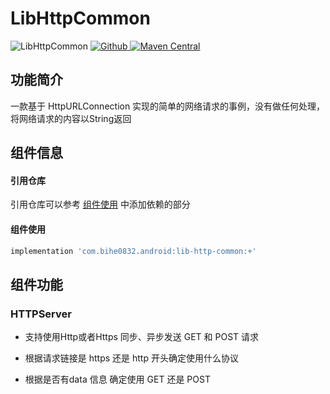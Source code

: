 # LibHttpCommon

![LibHttpCommon](https://img.shields.io/badge/AndroidAppFactory-LibHttpCommon-brightgreen)
[ ![Github](https://img.shields.io/badge/Github-LibHttpCommon-brightgreen?style=social) ](https://github.com/bihe0832/AndroidAppFactory/tree/master/LibHttpCommon)
[ ![Maven Central](https://img.shields.io/maven-central/v/com.bihe0832.android/lib-http-common) ](https://search.maven.org/artifact/com.bihe0832.android/lib-http-common)

## 功能简介

一款基于 HttpURLConnection 实现的简单的网络请求的事例，没有做任何处理，将网络请求的内容以String返回

## 组件信息

#### 引用仓库

引用仓库可以参考 [组件使用](./../start.md) 中添加依赖的部分

#### 组件使用

```groovy
implementation 'com.bihe0832.android:lib-http-common:+'
```

## 组件功能

### HTTPServer

- 支持使用Http或者Https 同步、异步发送 GET 和 POST 请求

- 根据请求链接是 https 还是 http 开头确定使用什么协议

- 根据是否有data 信息 确定使用 GET 还是 POST

<!-- ## 事例代码

[https://github.com/bihe0832/AndroidAppFactory/tree/master/APPTest/src/main/java/com/bihe0832/android/test/module/request/TestHttpActivity.kt](https://github.com/bihe0832/AndroidAppFactory/tree/master/APPTest/src/main/java/com/bihe0832/android/test/module/request/TestHttpActivity.kt) -->
